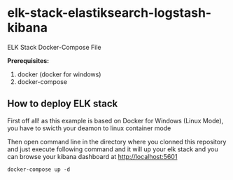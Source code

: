 # elk-stack-elastiksearch-logstash-kibana
ELK Stack Docker-Compose File

**Prerequisites:**

1. docker (docker for windows)
2. docker-compose

## How to deploy ELK stack

First off all! as this example is based on Docker for Windows (Linux Mode), you have to swicth your deamon to linux container mode

Then open command line in the directory where you clonned this repository and just execute following command and it will up your elk stack and you can browse your kibana dashboard at [http://localhost:5601](http://localhost:5601)

```
docker-compose up -d
```
